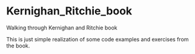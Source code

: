 Kernighan_Ritchie_book
======================

Walking through Kernighan and Ritchie book

This is just simple realization of some code examples and exercises from the book.
